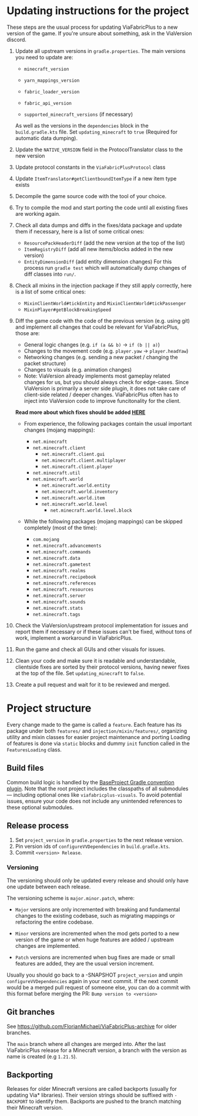 # Updating instructions for the project

These steps are the usual process for updating ViaFabricPlus to a new version of the game. If you're unsure about
something, ask in the ViaVersion discord.

1. Update all upstream versions in `gradle.properties`. The main versions you need to update are:
    - `minecraft_version`
    - `yarn_mappings_version`
    - `fabric_loader_version`
    - `fabric_api_version`

    - `supported_minecraft_versions` (if necessary)

   As well as the versions in the `dependencies` block in the `build.gradle.kts` file.
   Set `updating_minecraft` to `true` (Required for automatic data dumping).
2. Update the `NATIVE_VERSION` field in the ProtocolTranslator class to the new version
3. Update protocol constants in the `ViaFabricPlusProtocol` class
4. Update `ItemTranslator#getClientboundItemType` if a new item type exists
5. Decompile the game source code with the tool of your choice.
6. Try to compile the mod and start porting the code until all existing fixes are working again.
7. Check all data dumps and diffs in the fixes/data package and update them if necessary, here is a list of some
   critical ones:
    - `ResourcePackHeaderDiff` (add the new version at the top of the list)
    - `ItemRegistryDiff` (add all new items/blocks added in the new version)
    - `EntityDimensionDiff` (add entity dimension changes)
   For this process run `gradle test` which will automatically dump changes of diff classes into `run/`.
8. Check all mixins in the injection package if they still apply correctly, here is a list of some critical ones:
    - `MixinClientWorld#tickEntity` and `MixinClientWorld#tickPassenger`
    - `MixinPlayer#getBlockBreakingSpeed`
9. Diff the game code with the code of the previous version (e.g. using git) and implement all changes that could be
   relevant for ViaFabricPlus, those are:
    - General logic changes (e.g. `if (a && b)` -> `if (b || a)`)
    - Changes to the movement code (e.g. `player.yaw` -> `player.headYaw`)
    - Networking changes (e.g. sending a new packet / changing the packet structure)
    - Changes to visuals (e.g. animation changes)
    - Note: ViaVersion already implements most gameplay related changes for us, but you should always check for
      edge-cases. Since ViaVersion
      is primarily a server side plugin, it does not take care of client-side related / deeper changes. ViaFabricPlus
      often has to inject into
      ViaVersion code to improve funcitonality for the client.

   **Read more about which fixes should be
   added [HERE](../CONTRIBUTING.md#adding-protocol-new-fixes---which-are-important-and-which-arent)**

    - From experience, the following packages contain the usual important changes (mojang mappings):
        - `net.minecraft`
        - `net.minecraft.client`
            - `net.minecraft.client.gui`
            - `net.minecraft.client.multiplayer`
            - `net.minecraft.client.player`
        - `net.minecraft.util`
        - `net.minecraft.world`
            - `net.minecraft.world.entity`
            - `net.minecraft.world.inventory`
            - `net.minecraft.world.item`
            - `net.minecraft.world.level`
                - `net.minecraft.world.level.block`

    - While the following packages (mojang mappings) can be skipped completely (most of the time):
        - `com.mojang`
        - `net.minecraft.advancements`
        - `net.minecraft.commands`
        - `net.minecraft.data`
        - `net.minecraft.gametest`
        - `net.minecraft.realms`
        - `net.minecraft.recipebook`
        - `net.minecraft.references`
        - `net.minecraft.resources`
        - `net.minecraft.server`
        - `net.minecraft.sounds`
        - `net.minecraft.stats`
        - `net.minecraft.tags`

10. Check the ViaVersion/upstream protocol implementation for issues and report them if necessary or if these issues
    can't be fixed,
    without tons of work, implement a workaround in ViaFabricPlus.
11. Run the game and check all GUIs and other visuals for issues.
12. Clean your code and make sure it is readable and understandable, clientside fixes are sorted by their protocol
    versions, having
    newer fixes at the top of the file.
    Set `updating_minecraft` to `false`.
13. Create a pull request and wait for it to be reviewed and merged.

# Project structure

Every change made to the game is called a `feature`. Each feature has its package under both `features/` and
`injection/mixin/features/`, organizing utility and mixin classes for easier project maintenance and porting
Loading of features is done via `static` blocks and dummy `init` function called in the `FeaturesLoading` class.

## Build files

Common build logic is handled by the [BaseProject Gradle convention plugin](https://github.com/FlorianMichael/BaseProject).
Note that the root project includes the classpaths of all submodules — including optional ones like `viafabricplus-visuals`.
To avoid potential issues, ensure your code does not include any unintended references to these optional submodules.

## Release process

1. Set `project_version` in `gradle.properties` to the next release version.
2. Pin version ids of `configureVVDependencies` in `build.gradle.kts`.
3. Commit `<version> Release`.

### Versioning

The versioning should only be updated every release and should only have one update between each release.

The versioning scheme is `major.minor.patch`, where:
- `Major` versions are only incremented with breaking and fundamental changes to the existing codebase, such as
  migrating mappings or refactoring the entire codebase.

- `Minor` versions are incremented when the mod gets ported to a new version of the game or when huge features are
  added / upstream changes are implemented.

- `Patch` versions are incremented when bug fixes are made or small features are added, they are the usual version
  increment.

Usually you should go back to a -SNAPSHOT `project_version` and unpin `configureVVDependencies` again in your next commit. If the next commit
would be a merged pull request of someone else, you can do a commit with this format before merging the PR:
`Bump version to <version>`

## Git branches

See https://github.com/FlorianMichael/ViaFabricPlus-archive for older branches.

The `main` branch where all changes are merged into. After the last ViaFabricPlus release for a Minecraft version,
a branch with the version as name is created (e.g `1.21.5`).

## Backporting

Releases for older Minecraft versions are called backports (usually for updating Via* libraries). Their
version strings should be suffixed with `-BACKPORT` to identify them. Backports are pushed to the branch matching their
Minecraft version.
